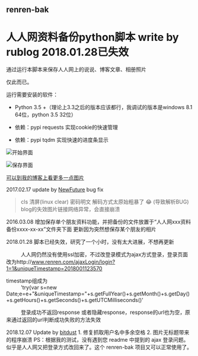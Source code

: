 ﻿## renren-bak
人人网资料备份python脚本 write by rublog 2018.01.28已失效
===================

通过运行本脚本来保存人人网上的说说、博客文章、相册照片

仅此而已。

运行需要安装的软件：

* Python 3.5 +（理论上3.3之后的版本应该都行，我调试的版本是windows 8.1 64位，python 3.5 32位）

* 依赖：pypi requests   实现cookie的快速管理

* 依赖：pypi tqdm   实现快速的进度条显示


![开始界面](https://github.com/xinyu3ru/renren-bak/blob/master/pic/021316_1319_201602136.png "开始界面")

![保存界面](https://github.com/xinyu3ru/renren-bak/blob/master/pic/021316_1319_201602137.png "保存界面")

[可以到我的博客上看更多一点图片](http://www.rxx0.com/motion/ren-ren-wang-bei-fen-2016-02-13-python-3-5.html)<br>



2017.02.17 
update by [NewFuture](https://github.com/NewFuture)
bug fix 
>cls 清屏(linux clear)
>密码明文
>解码方式太原始粗暴了 😂 (导致解析BUG)
>blog的失效图片链接网络异常，会直接崩溃

2016.03.08 增加保存单个朋友资料功能，并把备份的文件放置于“人人网xxx资料备份xxxx-xx-xx”文件夹下面
           更新因为突然想保存某个朋友的相片
           
           
2018.01.28 脚本已经失效，研究了一个小时，没有太大进展，不想再更新


           人人网仍然没有使用ssl加密，不过改登录模式为ajax方式登录，登录页面改为http://www.renren.com/ajaxLogin/login?1=1&uniqueTimestamp=2018001123570


timestamp组成为  
           'try{var s=new Date;e=e+"&uniqueTimestamp="+s.getFullYear()+s.getMonth()+s.getDay()+s.getHours()+s.getSeconds()+s.getUTCMilliseconds()'



           登录成功不返回response 或者隐藏response，response的url也为空，原来通过返回的url判断成功失败的方法失效
         
         
         
2018.12.07 
Update by [bitdust](https://github.com/bitdust)
           1. 修复抓取用户名中多余空格
           2. 图片无标题带来的程序崩溃
           PS：根据我的测试，没有遇到您 readme 中提到的 ajax 登录问题。似乎是人人网又把登录方式改回来了。这个 renren-bak 项目又可以正常使用了。
